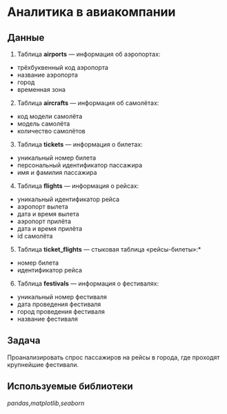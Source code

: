 # Аналитика в авиакомпании

## Данные 
1) Таблица **airports** — информация об аэропортах:
* трёхбуквенный код аэропорта
* название аэропорта
* город
* временная зона
2) Таблица **aircrafts** — информация об самолётах:
* код модели самолёта
* модель самолёта
* количество самолётов
3) Таблица **tickets** — информация о билетах:
* уникальный номер билета
* персональный идентификатор пассажира
* имя и фамилия пассажира
4) Таблица **flights** — информация о рейсах:
* уникальный идентификатор рейса
* аэропорт вылета
* дата и время вылета
* аэропорт прилёта
* дата и время прилёта
* id самолёта
5) Таблица **ticket_flights** — стыковая таблица «рейсы-билеты»:* 
* номер билета
* идентификатор рейса
6) Таблица **festivals** — информация о фестивалях:
* уникальный номер фестиваля
* дата проведения фестиваля
* город проведения фестиваля
* название фестиваля

## Задача 
Проанализировать спрос пассажиров на рейсы в города, где проходят крупнейшие фестивали.

## Используемые библиотеки
_pandas_,_matplotlib_,_seaborn_
